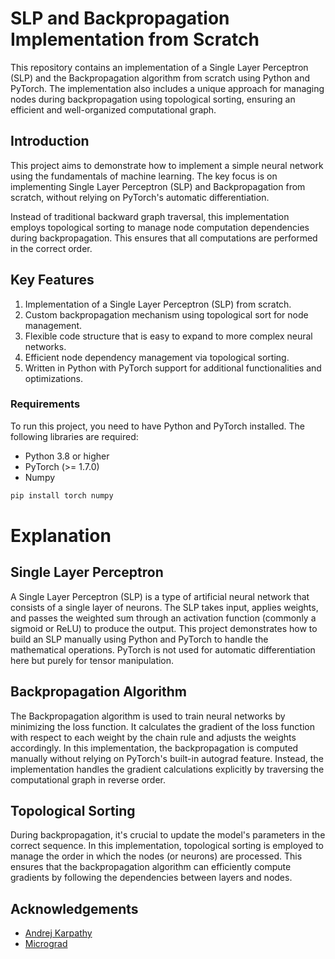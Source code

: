 # SLP and Backpropagation Implementation from Scratch

This repository contains an implementation of a Single Layer Perceptron (SLP) and the Backpropagation algorithm from scratch using Python and PyTorch. The implementation also includes a unique approach for managing nodes during backpropagation using topological sorting, ensuring an efficient and well-organized computational graph.

## Introduction
This project aims to demonstrate how to implement a simple neural network using the fundamentals of machine learning. The key focus is on implementing Single Layer Perceptron (SLP) and Backpropagation from scratch, without relying on PyTorch's automatic differentiation.

Instead of traditional backward graph traversal, this implementation employs topological sorting to manage node computation dependencies during backpropagation. This ensures that all computations are performed in the correct order.

## Key Features
1. Implementation of a Single Layer Perceptron (SLP) from scratch.
2. Custom backpropagation mechanism using topological sort for node management.
3. Flexible code structure that is easy to expand to more complex neural networks.
4. Efficient node dependency management via topological sorting.
5. Written in Python with PyTorch support for additional functionalities and optimizations.

### Requirements
To run this project, you need to have Python and PyTorch installed. The following libraries are required:

* Python 3.8 or higher
* PyTorch (>= 1.7.0)
* Numpy

```bash
pip install torch numpy
```

# Explanation
## Single Layer Perceptron
A Single Layer Perceptron (SLP) is a type of artificial neural network that consists of a single layer of neurons. The SLP takes input, applies weights, and passes the weighted sum through an activation function (commonly a sigmoid or ReLU) to produce the output.
This project demonstrates how to build an SLP manually using Python and PyTorch to handle the mathematical operations. PyTorch is not used for automatic differentiation here but purely for tensor manipulation.

## Backpropagation Algorithm
The Backpropagation algorithm is used to train neural networks by minimizing the loss function. It calculates the gradient of the loss function with respect to each weight by the chain rule and adjusts the weights accordingly.
In this implementation, the backpropagation is computed manually without relying on PyTorch's built-in autograd feature. Instead, the implementation handles the gradient calculations explicitly by traversing the computational graph in reverse order.

## Topological Sorting
During backpropagation, it's crucial to update the model's parameters in the correct sequence. In this implementation, topological sorting is employed to manage the order in which the nodes (or neurons) are processed. This ensures that the backpropagation algorithm can efficiently compute gradients by following the dependencies between layers and nodes.



## Acknowledgements

 - [Andrej Karpathy ](https://github.com/karpathy)
 - [Micrograd ](https://www.youtube.com/watch?v=VMj-3S1tku0&t=1s)
 
